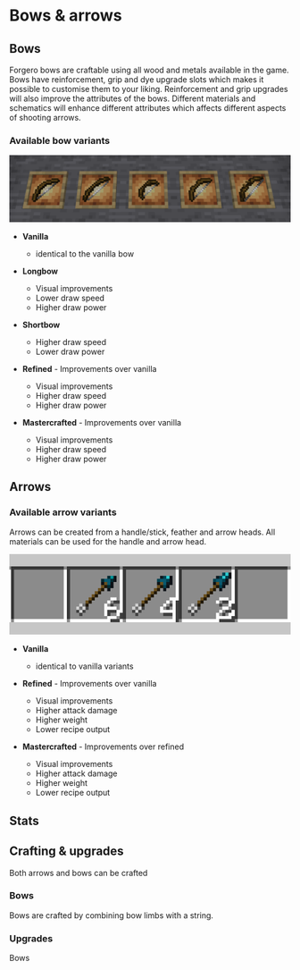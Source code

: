 # Bows & arrows

## Bows

Forgero bows are craftable using all wood and metals available in the game. Bows have reinforcement, grip and dye
upgrade
slots which makes it possible to customise them to your liking. Reinforcement and grip upgrades will also improve the
attributes
of the bows.
Different materials and schematics will enhance different attributes which affects different aspects of shooting arrows.

### Available bow variants

![img.png](bow-variants.png)

* **Vanilla**
    * identical to the vanilla bow

* **Longbow**
    * Visual improvements
    * Lower draw speed
    * Higher draw power

* **Shortbow**
    * Higher draw speed
    * Lower draw power

* **Refined** - Improvements over vanilla
    * Visual improvements
    * Higher draw speed
    * Higher draw power

* **Mastercrafted** - Improvements over vanilla
    * Visual improvements
    * Higher draw speed
    * Higher draw power

## Arrows

### Available arrow variants

Arrows can be created from a handle/stick, feather and arrow heads. All materials can be used for the handle and arrow
head.

![Arrow variants](arrow-variants.png)

* **Vanilla**
    * identical to vanilla variants

* **Refined** - Improvements over vanilla
    * Visual improvements
    * Higher attack damage
    * Higher weight
    * Lower recipe output

* **Mastercrafted** - Improvements over refined
    * Visual improvements
    * Higher attack damage
    * Higher weight
    * Lower recipe output

## Stats

## Crafting & upgrades

Both arrows and bows can be crafted

### Bows

Bows are crafted by combining bow limbs with a string.

### Upgrades

Bows 
